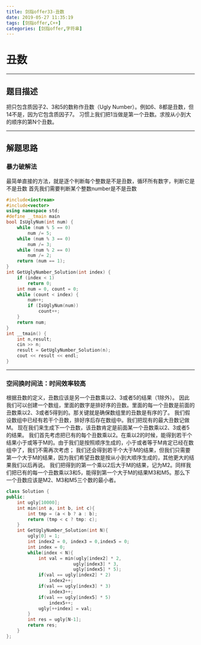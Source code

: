 ```yaml
---
title: 剑指offer33-丑数
date: 2019-05-27 11:35:19
tags: [剑指offer,C++]
categories: [剑指offer,字符串]
---
```


# 丑数


---

## 题目描述

把只包含质因子2、3和5的数称作丑数（Ugly Number）。例如6、8都是丑数，但14不是，因为它包含质因子7。 习惯上我们把1当做是第一个丑数。求按从小到大的顺序的第N个丑数。

---


## 解题思路

### 暴力破解法

最简单直接的方法，就是逐个判断每个整数是不是丑数，循环所有数字，判断它是不是丑数 首先我们需要判断某个整数number是不是丑数

```C++
#include<iostream>
#include<vector>
using namespace std;
#define __tmain main
bool IsUglyNum(int num) {
	while (num % 5 == 0)
		num /= 5;
	while (num % 3 == 0)
		num /= 3;
	while (num % 2 == 0)
		num /= 2;
	return (num == 1);
}
int GetUglyNumber_Solution(int index) {
	if (index < 1)
		return 0;
	int num = 0, count = 0;
	while (count < index) {
		num++;
		if (IsUglyNum(num))
			count++;
	}
	return num;
}
int __tmain() {
	int n,result;
	cin >> n;
	result = GetUglyNumber_Solution(n);
	cout << result << endl;
}
```
---

### 空间换时间法：时间效率较高

根据丑数的定义，丑数应该是另一个丑数乘以2、3或者5的结果（1除外）。 因此我们可以创建一个数组，里面的数字是排好序的丑数。里面的每一个丑数是前面的丑数乘以2、3或者5得到的。那关键就是确保数组里的丑数是有序的了。 
我们假设数组中已经有若干个丑数，排好序后存在数组中。我们把现有的最大丑数记做M。 现在我们来生成下一个丑数，该丑数肯定是前面某一个丑数乘以2、3或者5的结果。 
我们首先考虑把已有的每个丑数乘以2。在乘以2的时候，能得到若干个结果小于或等于M的。由于我们是按照顺序生成的，小于或者等于M肯定已经在数组中了，我们不需再次考虑； 我们还会得到若干个大于M的结果，但我们只需要第一个大于M的结果，因为我们希望丑数是按从小到大顺序生成的，其他更大的结果我们以后再说。 
我们把得到的第一个乘以2后大于M的结果，记为M2。同样我们把已有的每一个丑数乘以3和5，能得到第一个大于M的结果M3和M5。那么下一个丑数应该是M2、M3和M5三个数的最小者。

```C++
class Solution {
public:
    int ugly[10000];
    int min(int a, int b, int c){
        int tmp = (a < b ? a : b);
        return (tmp < c ? tmp: c);
    }
    int GetUglyNumber_Solution(int N){
        ugly[0] = 1;
        int index2 = 0, index3 = 0,index5 = 0;
        int index = 0;
        while(index < N){
            int val = min(ugly[index2] * 2,
                         ugly[index3] * 3,
                         ugly[index5] * 5);
            if(val == ugly[index2] * 2)
                index2++;
            if(val == ugly[index3] * 3)
                index3++;
            if(val == ugly[index5] * 5)
                index5++;
            ugly[++index] = val;
        }
        int res = ugly[N-1];
        return res;
    }
};
```
